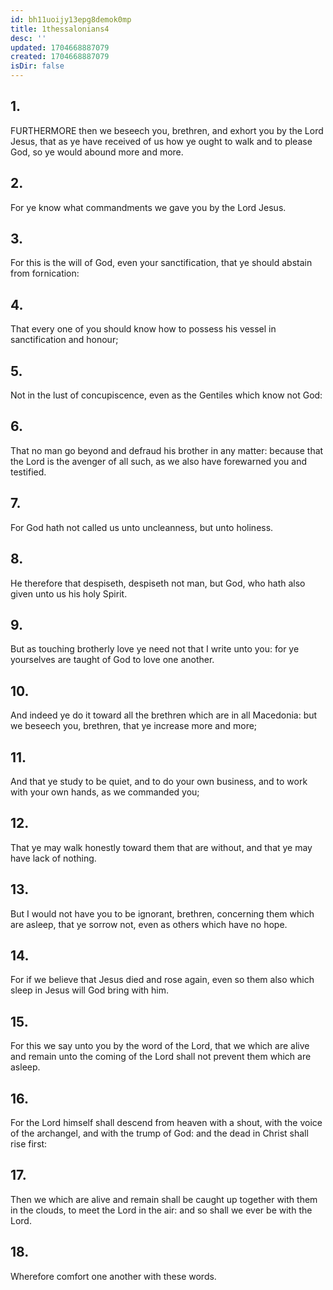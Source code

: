 ```yaml
---
id: bh11uoijy13epg8demok0mp
title: 1thessalonians4
desc: ''
updated: 1704668887079
created: 1704668887079
isDir: false
---
```

## 1.
FURTHERMORE then we beseech you, brethren, and exhort you by the Lord Jesus, that as ye have received of us how ye ought to walk and to please God, so ye would abound more and more.
## 2.
For ye know what commandments we gave you by the Lord Jesus.
## 3.
For this is the will of God, even your sanctification, that ye should abstain from fornication:
## 4.
That every one of you should know how to possess his vessel in sanctification and honour;
## 5.
Not in the lust of concupiscence, even as the Gentiles which know not God:
## 6.
That no man go beyond and defraud his brother in any matter: because that the Lord is the avenger of all such, as we also have forewarned you and testified.
## 7.
For God hath not called us unto uncleanness, but unto holiness.
## 8.
He therefore that despiseth, despiseth not man, but God, who hath also given unto us his holy Spirit.
## 9.
But as touching brotherly love ye need not that I write unto you: for ye yourselves are taught of God to love one another.
## 10.
And indeed ye do it toward all the brethren which are in all Macedonia: but we beseech you, brethren, that ye increase more and more;
## 11.
And that ye study to be quiet, and to do your own business, and to work with your own hands, as we commanded you;
## 12.
That ye may walk honestly toward them that are without, and that ye may have lack of nothing.
## 13.
But I would not have you to be ignorant, brethren, concerning them which are asleep, that ye sorrow not, even as others which have no hope.
## 14.
For if we believe that Jesus died and rose again, even so them also which sleep in Jesus will God bring with him.
## 15.
For this we say unto you by the word of the Lord, that we which are alive and remain unto the coming of the Lord shall not prevent them which are asleep.
## 16.
For the Lord himself shall descend from heaven with a shout, with the voice of the archangel, and with the trump of God: and the dead in Christ shall rise first:
## 17.
Then we which are alive and remain shall be caught up together with them in the clouds, to meet the Lord in the air: and so shall we ever be with the Lord.
## 18.
Wherefore comfort one another with these words.
